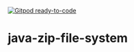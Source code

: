 [![Gitpod ready-to-code](https://img.shields.io/badge/Gitpod-ready--to--code-blue?logo=gitpod)](https://gitpod.io/#https://github.com/garodriguezlp/java-zip-file-system)

# java-zip-file-system
